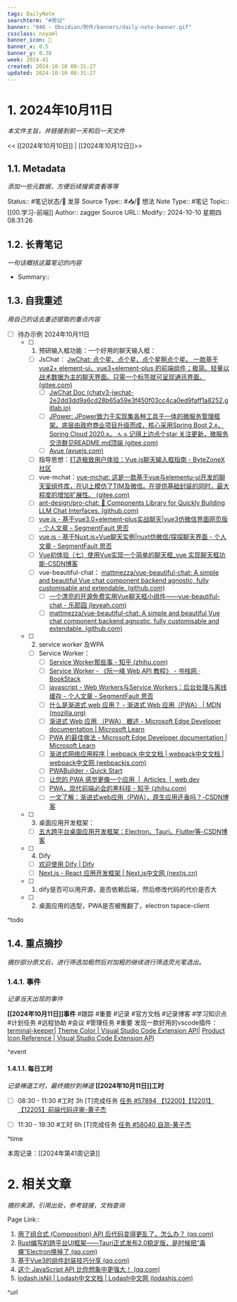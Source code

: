 ```yaml
---
tags: DailyNote
searchterm: "#周记"
banner: "040 - Obsidian/附件/banners/daily-note-banner.gif"
cssclass: noyaml
banner_icon: 💌
banner_x: 0.5
banner_y: 0.38
week: 2024-41
created: 2024-10-10 08:31:27
updated: 2024-10-10 08:31:27
---
```


# 1. 2024年10月11日

_本文件主旨，并链接到前一天和后一天文件_

<< [[2024年10月10日]] | [[2024年10月12日]]>>

## 1.1. Metadata

_添加一些元数据，方便后续搜索查看等等_

Status:: #笔记状态/🌱 发芽
Source Type:: #📥/💭 想法 
Note Type:: #笔记
Topic:: [[00.学习-前端]]
Author:: zagger
Source URL::
Modify:: 2024-10-10 星期四 08:31:26

## 1.2. 长青笔记

_一句话概括这篇笔记的内容_

- Summary::

## 1.3. 自我重述

_用自己的话去重述提取的重点内容_

- [ ] 待办示例 2024年10月11日
	- [ ] 1. 预研输入框功能：一个好用的聊天输入框：
		- [ ] JsChat： [JwChat: 点个星、点个星、点个星啊点个星。 一款基于vue2+ element-ui、vue3+element-plus 的前端组件；极简、轻量以战术数据为主的聊天界面。只需一个标签就可呈现通讯界面。 (gitee.com)](https://gitee.com/zaggerzj/chat#https://gitee.com/link?target=https%3A%2F%2Fchatv3-jwchat-2e2dd3dd9a6cd28b65a59e3f450f03cc4ca0ed9faff1a8252.gitlab.io)
			- [ ] [JwChat Doc (chatv3-jwchat-2e2dd3dd9a6cd28b65a59e3f450f03cc4ca0ed9faff1a8252.gitlab.io)](https://chatv3-jwchat-2e2dd3dd9a6cd28b65a59e3f450f03cc4ca0ed9faff1a8252.gitlab.io/#/components/ChatIndex)
			- [ ] [JPower: JPower致力于实现集各种工具于一体的微服务管理框架。底层由政府商业项目升级而成，核心采用Spring Boot 2.x、Spring Cloud 2020.x。 🔝 🔝 记得上边点个star 关注更新，微服务交流群见README.md顶端 (gitee.com)](https://gitee.com/gdzWork/JPower)
			- [ ] [Avue (avuejs.com)](https://avuejs.com/)
		- [ ] 指导思想：[打造极致用户体验：Vue.js聊天输入框指南 - ByteZoneX社区](https://www.bytezonex.com/archives/_hLL5AkE.html)
		- [ ] vue-mchat：[vue-mchat: 这是一款基于vue与elementu-ui开发的聊天室组件库，在UI上模仿了TIM及微信。在提供基础封装的同时，最大程度的增加扩展性。 (gitee.com)](https://gitee.com/july-meteor/vue-mchat#%E6%BC%94%E7%A4%BA%E4%BB%A3%E7%A0%81%E5%92%8Cvue3%E7%89%88%E6%9C%AC%E5%9C%A8%E9%A1%B9%E7%9B%AE%E7%9B%AE%E5%BD%95%E4%B8%8Bserve-%E4%BD%BF%E7%94%A8%E7%9A%84%E6%98%AF-nodejs-%E6%95%B0%E6%8D%AE%E5%BA%93%E9%87%87%E7%94%A8%E7%9A%84%E6%98%AF-mongodb)
		- [ ] [ant-design/pro-chat: 🤖 Components Library for Quickly Building LLM Chat Interfaces. (github.com)](https://github.com/ant-design/pro-chat)
		- [ ] [vue.js - 基于vue3.0+element-plus实战聊天|vue3仿微信界面网页版 - 个人文章 - SegmentFault 思否](https://segmentfault.com/a/1190000039067243)
		- [ ] [vue.js - 基于Nuxt.js+Vue聊天实例|nuxt仿微信/探探聊天界面 - 个人文章 - SegmentFault 思否](https://segmentfault.com/a/1190000037494338)
		- [ ] [Vue初体验（七）使用Vue实现一个简单的聊天框_vue 实现聊天框功能-CSDN博客](https://blog.csdn.net/qq_36486737/article/details/82707023)
		- [ ] vue-beautiful-chat： [mattmezza/vue-beautiful-chat: A simple and beautiful Vue chat component backend agnostic, fully customisable and extendable. (github.com)](https://github.com/mattmezza/vue-beautiful-chat)
			- [ ] [一个漂亮的开源免费实用Vue聊天框小组件——vue-beautiful-chat - 乐耶园 (leyeah.com)](https://www.leyeah.com/article/beautiful-open-source-practical-widget-vue-beautiful-chat-664338)
			- [ ] [mattmezza/vue-beautiful-chat: A simple and beautiful Vue chat component backend agnostic, fully customisable and extendable. (github.com)](https://github.com/mattmezza/vue-beautiful-chat)
	- [ ] 2. service worker 及WPA
		- [ ] Service Worker：
			- [ ] [Service Worker那些事 - 知乎 (zhihu.com)](https://zhuanlan.zhihu.com/p/20040372)
			- [ ] [Service Worker - 《阮一峰 Web API 教程》 - 书栈网 · BookStack](https://www.bookstack.cn/read/webapi-tutorial/docs-service-worker.md)
			- [ ] [javascript - Web Workers与Service Workers：后台处理与离线缓存 - 个人文章 - SegmentFault 思否](https://segmentfault.com/a/1190000045082568#item-5)
			- [ ] [什么是渐进式 web 应用？ - 渐进式 Web 应用（PWA） | MDN (mozilla.org)](https://developer.mozilla.org/zh-CN/docs/Web/Progressive_web_apps/Guides/What_is_a_progressive_web_app)
			- [ ] [渐进式 Web 应用 （PWA） 概述 - Microsoft Edge Developer documentation | Microsoft Learn](https://learn.microsoft.com/zh-cn/microsoft-edge/progressive-web-apps-chromium/)
			- [ ] [PWA 的最佳做法 - Microsoft Edge Developer documentation | Microsoft Learn](https://learn.microsoft.com/zh-cn/microsoft-edge/progressive-web-apps-chromium/how-to/best-practices?source=recommendations)
			- [ ] [渐进式网络应用程序 | webpack 中文文档 | webpack中文文档 | webpack中文网 (webpackjs.com)](https://www.webpackjs.com/guides/progressive-web-application/)
			- [ ] [PWABuilder - Quick Start](https://docs.pwabuilder.com/#/builder/quick-start?id=packaging)
			- [ ] [让您的 PWA 感觉更像一个应用  |  Articles  |  web.dev](https://web.dev/articles/app-like-pwas?hl=zh-cn)
			- [ ] [PWA，现代前端必会的黑科技 - 知乎 (zhihu.com)](https://zhuanlan.zhihu.com/p/40236256)
			- [ ] [一文了解：渐进式web应用（PWA），原生应用还香吗？-CSDN博客](https://blog.csdn.net/m0_57344393/article/details/139646226)
	- [ ] 3. 桌面应用开发框架：
		- [ ] [五大跨平台桌面应用开发框架：Electron、Tauri、Flutter等-CSDN博客](https://blog.csdn.net/m0_57344393/article/details/136314358)
	- [ ] 4. Dify
		- [ ] [欢迎使用 Dify | Dify](https://docs.dify.ai/zh-hans)
		- [ ] [Next.js - React 应用开发框架 | Next.js中文网 (nextjs.cn)](https://www.nextjs.cn/)
	- [ ] 1. dify是否可以用开源，是否依赖后端，然后修改代码的代价是否大
	- [ ] 2. 桌面应用的选型，PWA是否被推翻了，electron tspace-client

^todo

## 1.4. 重点摘抄

_摘抄部分原文后，进行筛选加粗然后对加粗的继续进行筛选荧光笔选出。_

### 1.4.1. 事件

_记录当天出现的事件_

**[[2024年10月11日]]事件** 
#跟踪 #重要 #记录 #官方文档 #记录博客 #学习知识点 #计划任务 #远程协助 #会议 #管理任务
#重要 发现一款好用的vscode插件：[terminal-keeper](https://github.com/nguyenngoclongdev/vs-terminal-keeper)| [Theme Color | Visual Studio Code Extension API](https://code.visualstudio.com/api/references/theme-color#command-center-colors)| [Product Icon Reference | Visual Studio Code Extension API](https://code.visualstudio.com/api/references/icons-in-labels#icon-listing)

^event

#### 1.4.1.1. 每日工时

_记录禅道工时，最终摘抄到禅道_
**[[2024年10月11日]]工时**
- [ ] 08:30 - 11:30 #工时 3h	[T]完成任务	 [任务 #57894 【12200】【12201】【12205】前端代码评审-黄子杰](http://172.16.203.14:2980/task-view-57894.html?onlybody=yes&tid=i2sh4q46)	
- [ ] 11:30 - 19:30 #工时 6h	[T]完成任务	 [任务 #58040 自测-黄子杰](http://172.16.203.14:2980/task-view-58040.html?onlybody=yes&tid=i2sh4q46)	


^time

本周记录：[[2024年第41周记录]]

# 2. 相关文章

_摘抄来源，引用出处，参考链接，文档查询_

Page Link::
1. [用了组合式 (Composition) API 后代码变得更乱了，怎么办？ (qq.com)](https://mp.weixin.qq.com/s/DCgSrhZtSf0lDb1pSnWA4Q)
2. [Rust编写的跨平台UI框架——Tauri正式发布2.0稳定版，是时候把“毒瘤”Electron换掉了 (qq.com)](https://mp.weixin.qq.com/s/c3dEsopSlexMMYL2feKyVQ)
3. [基于Vue3的组件封装技巧分享 (qq.com)](https://mp.weixin.qq.com/s/JzbPcYAMYpJvZnjAXbeaYA)
4. [这个 JavaScript API 比你想象中更强大！ (qq.com)](https://mp.weixin.qq.com/s/3A0gYCio1oQ3HV3nHUyikQ)
5. [lodash.isNil | Lodash中文文档 | Lodash中文网 (lodashjs.com)](https://www.lodashjs.com/docs/lodash.isNil#_isnilvalue)

^url
